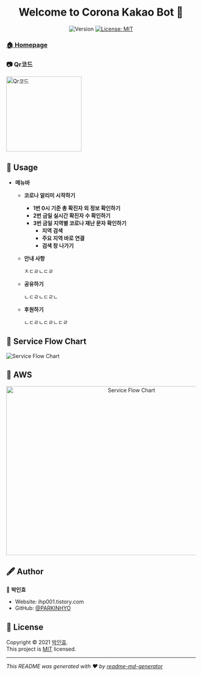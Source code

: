 <h1 align="center">Welcome to Corona Kakao Bot 👋</h1>
<p align="center">
  <img alt="Version" src="https://img.shields.io/badge/version-1.0.0-blue.svg?cacheSeconds=2592000" />
  <a href="https://github.com/PARKINHYO/corona-kakao-bot/blob/master/README.md" target="_blank">
  </a>
  <a href="https://github.com/PARKINHYO/corona-kakao-bot/blob/master/LICENSE" target="_blank">
    <img alt="License: MIT" src="https://img.shields.io/badge/license-MIT-yellow.svg" />
  </a>
</p>


### <a href="http://pf.kakao.com/_kxnxkiK" target="_blank">🏠 Homepage</a>


### 📷 Qr코드


<img alt="Qr코드" width="200" height="200" src="https://user-images.githubusercontent.com/47745785/104895108-d22dbf00-59b8-11eb-8af9-d1c3d25af5d5.png"/>

## 📜 Usage

* <b>메뉴바</b>


   * <b>코로나 알리미 시작하기</b>
     
     * <b>1번 0시 기준 총 확진자 외 정보 확인하기</b>
     * <b>2번 금일 실시간 확진자 수 확인하기</b>
     * <b>3번 금일 지역별 코로나 재난 문자 확인하기</b>
       * <b>지역 검색</b>
       * <b>주요 지역 바로 연결</b>
       * <b>검색 창 나가기</b>

   * <b>안내 사항</b>
     
     ㅈㄷㄹㄴㄷㄹ


   * <b>공유하기</b>
     
     ㄴㄷㄹㄴㄷㄹㄴ


   * <b>후원하기</b>
      
     ㄴㄷㄹㄴㄷㄹㄴㄷㄹ



## 📌 Service Flow Chart
 <img alt="Service Flow Chart" src="https://user-images.githubusercontent.com/47745785/104889496-a65b0b00-59b1-11eb-947e-f82649cb4623.jpg" />


## 📌 AWS
<p align="center">
 <img alt="Service Flow Chart" height="450" width="650" src="https://user-images.githubusercontent.com/47745785/104889499-a824ce80-59b1-11eb-93eb-ec9b80f7536a.png" />
</p>




## 🖋 Author

👤 **박인효**

* Website: ihp001.tistory.com
* GitHub: [@PARKINHYO](https://github.com/PARKINHYO)


## 📝 License

Copyright © 2021 [박인효](https://github.com/parkinhyo).<br />
This project is [MIT](https://github.com/PARKINHYO/corona-kakao-bot/blob/master/LICENSE) licensed.

***
_This README was generated with ❤️ by [readme-md-generator](https://github.com/kefranabg/readme-md-generator)_